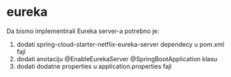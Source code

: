 # eureka

Da bismo implementirali Eureka server-a potrebno je:

1. dodati spring-cloud-starter-netflix-eureka-server dependecy u pom.xml fajl
2. dodati anotaciju @EnableEurekaServer @SpringBootApplication klasu 
3. dodati dodatne properties u application.properties fajl

